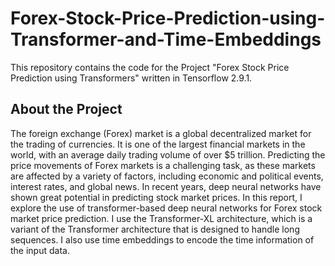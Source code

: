 # Forex-Stock-Price-Prediction-using-Transformer-and-Time-Embeddings

This repository contains the code for the Project "Forex Stock Price Prediction using Transformers" written in Tensorflow 2.9.1.

## About the Project

The foreign exchange (Forex) market is a global decentralized market for the trading of currencies. It is one of the largest financial markets in the world, with an average daily trading volume of over $5 trillion. Predicting the price movements of Forex markets is a challenging task, as these markets are affected by a variety of factors, including economic and political events, interest rates, and global news. In recent years, deep neural networks have shown great potential in predicting stock market prices. In this report, I explore the use of transformer-based deep neural networks for Forex stock market price prediction. I use the Transformer-XL architecture, which is a variant of the Transformer architecture that is designed to handle long sequences. I also use time embeddings to encode the time information of the input data.
